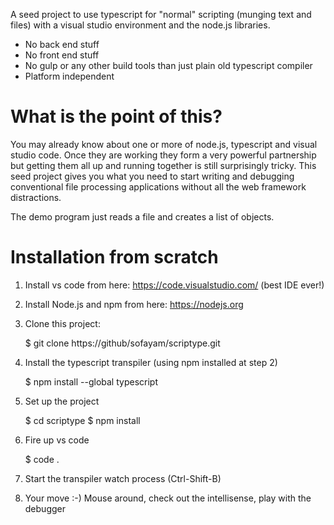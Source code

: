 

A seed project to use typescript for "normal" scripting (munging text and files) 
with a visual studio environment and the node.js libraries.


* No back end stuff 
* No front end stuff
* No gulp or any other build tools than just plain old typescript compiler
* Platform independent 


# What is the point of this?

You may already know about one or more of node.js, typescript and visual studio code. Once they are working they form a very powerful partnership but getting them all up and running together is still surprisingly tricky. This seed project gives you what you need to start writing and debugging conventional file processing applications without all the web framework distractions. 

The demo program just reads a file and creates a list of objects.

# Installation from scratch

1) Install vs code from here: https://code.visualstudio.com/
(best IDE ever!)

2) Install Node.js and npm from here:
https://nodejs.org

3) Clone this project:

   $ git clone https://github/sofayam/scriptype.git

4) Install the typescript transpiler (using npm installed at step 2)

   $ npm install --global typescript

5) Set up the project

   $ cd scriptype
   $ npm install

6) Fire up vs code

   $ code .

7) Start the transpiler watch process (Ctrl-Shift-B)

8) Your move :-) Mouse around, check out the intellisense, play with the debugger


